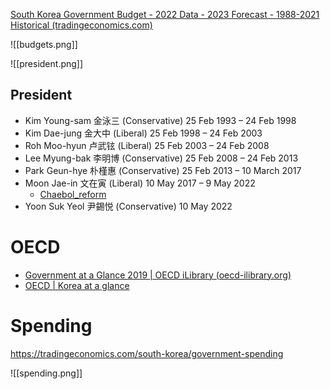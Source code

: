 [South Korea Government Budget - 2022 Data - 2023 Forecast - 1988-2021 Historical (tradingeconomics.com)](https://tradingeconomics.com/south-korea/government-budget)

![[budgets.png]]

![[president.png]]

## President

* Kim Young-sam 金泳三 (Conservative) 25 Feb 1993 – 24 Feb 1998
* Kim Dae-jung 金大中 (Liberal)  25 Feb 1998 – 24 Feb 2003
* Roh Moo-hyun 卢武铉 (Liberal) 25 Feb 2003 – 24 Feb 2008
* Lee Myung-bak 李明博 (Conservative) 25 Feb 2008 – 24 Feb 2013
* Park Geun-hye 朴槿惠 (Conservative) 25 Feb 2013 – 10 March 2017
* Moon Jae-in 文在寅 (Liberal) 10 May 2017 – 9 May 2022
	* [Chaebol_reform](https://en.wikipedia.org/wiki/Moon_Jae-in#Chaebol_reform)
* Yoon Suk Yeol 尹錫悦 (Conservative) 10 May 2022

# OECD
* [Government at a Glance 2019 | OECD iLibrary (oecd-ilibrary.org)](https://www.oecd-ilibrary.org/sites/8ccf5c38-en/index.html?itemId=/content/publication/8ccf5c38-en)
* [OECD | Korea at a glance](https://www.oecd.org/country/korea/)

# Spending
https://tradingeconomics.com/south-korea/government-spending

![[spending.png]]